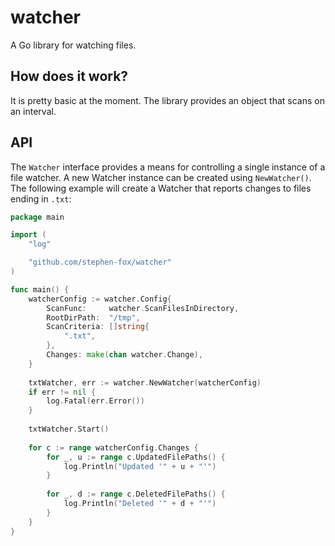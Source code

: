 # watcher
A Go library for watching files.

## How does it work?
It is pretty basic at the moment. The library provides an object that scans on
an interval.

## API
The `Watcher` interface provides a means for controlling a single instance of
a file watcher. A new Watcher instance can be created using `NewWatcher()`. The
following example will create a Watcher that reports changes to files ending
in `.txt`:
```go
package main

import (
	"log"

	"github.com/stephen-fox/watcher"
)

func main() {
	watcherConfig := watcher.Config{
		ScanFunc:     watcher.ScanFilesInDirectory,
		RootDirPath:  "/tmp",
		ScanCriteria: []string{
			".txt",
		},
		Changes: make(chan watcher.Change),
	}
	
	txtWatcher, err := watcher.NewWatcher(watcherConfig)
	if err != nil {
		log.Fatal(err.Error())
	}
	
	txtWatcher.Start()
	
	for c := range watcherConfig.Changes {
		for _, u := range c.UpdatedFilePaths() {
			log.Println("Updated '" + u + "'")
		}
		
		for _, d := range c.DeletedFilePaths() {
			log.Println("Deleted '" + d + "'")
		}
	}
}
```
